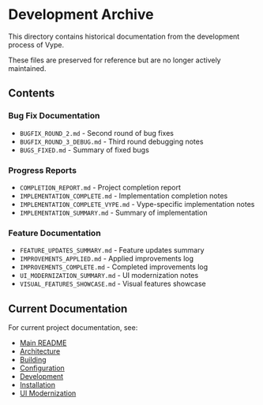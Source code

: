 # Development Archive

This directory contains historical documentation from the development process of Vype.

These files are preserved for reference but are no longer actively maintained.

## Contents

### Bug Fix Documentation
- `BUGFIX_ROUND_2.md` - Second round of bug fixes
- `BUGFIX_ROUND_3_DEBUG.md` - Third round debugging notes
- `BUGS_FIXED.md` - Summary of fixed bugs

### Progress Reports
- `COMPLETION_REPORT.md` - Project completion report
- `IMPLEMENTATION_COMPLETE.md` - Implementation completion notes
- `IMPLEMENTATION_COMPLETE_VYPE.md` - Vype-specific implementation notes
- `IMPLEMENTATION_SUMMARY.md` - Summary of implementation

### Feature Documentation
- `FEATURE_UPDATES_SUMMARY.md` - Feature updates summary
- `IMPROVEMENTS_APPLIED.md` - Applied improvements log
- `IMPROVEMENTS_COMPLETE.md` - Completed improvements log
- `UI_MODERNIZATION_SUMMARY.md` - UI modernization notes
- `VISUAL_FEATURES_SHOWCASE.md` - Visual features showcase

## Current Documentation

For current project documentation, see:
- [Main README](../../README.md)
- [Architecture](../architecture.md)
- [Building](../building.md)
- [Configuration](../configuration.md)
- [Development](../development.md)
- [Installation](../installation.md)
- [UI Modernization](../ui_modernization.md)

